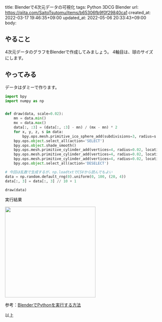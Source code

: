 title: Blenderで4次元データの可視化
tags: Python 3DCG Blender
url: https://qiita.com/SaitoTsutomu/items/b65306fb9f0f29840ca1
created_at: 2022-03-17 19:46:35+09:00
updated_at: 2022-05-06 20:33:43+09:00
body:

## やること

4次元データのグラフをBlenderで作成してみましょう。
4軸目は、球のサイズにします。

## やってみる

データはダミーで作ります。

```py
import bpy
import numpy as np


def draw(data, scale=0.02):
    mn = data.min()
    mx = data.max()
    data[:, :3] = (data[:, :3] - mn) / (mx - mn) * 2
    for x, y, z, s in data:
        bpy.ops.mesh.primitive_ico_sphere_add(subdivisions=3, radius=s * scale, location=(x, y, z))
    bpy.ops.object.select_all(action='SELECT')
    bpy.ops.object.shade_smooth()
    bpy.ops.mesh.primitive_cylinder_add(vertices=4, radius=0.02, location=(1, 0, 0), rotation=(0, 1.5708, 0))
    bpy.ops.mesh.primitive_cylinder_add(vertices=4, radius=0.02, location=(0, 1, 0), rotation=(1.5708, 0, 0))
    bpy.ops.mesh.primitive_cylinder_add(vertices=4, radius=0.02, location=(0, 0, 1))
    bpy.ops.object.select_all(action='DESELECT')

# 今回は乱数で生成するが、np.loadtxtでCSVから読んでもよい
data = np.random.default_rng(0).uniform(0, 100, (20, 4))
data[:, 3] = data[:, 3] // 10 + 1

draw(data)
```

実行結果

<img src="https://qiita-image-store.s3.ap-northeast-1.amazonaws.com/0/13955/bce35b9a-91b4-9bf1-ed9e-176bec50896e.jpeg" width="300">

参考：[BlenderでPythonを実行する方法](https://qiita.com/SaitoTsutomu/items/cec67381a8789b40e377)

以上

